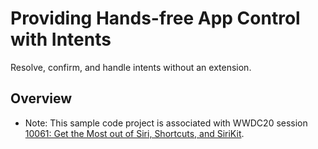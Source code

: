# Providing Hands-free App Control with Intents

Resolve, confirm, and handle intents without an extension.

## Overview

- Note: This sample code project is associated with WWDC20 session [10061: Get the Most out of Siri, Shortcuts, and SiriKit](https://developer.apple.com/videos/play/wwdc2020/10061/).
